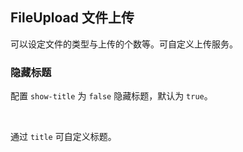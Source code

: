 <div class="demo-header">
<p class="overviewicon">
  <span class="wapi-form-fileupload"/>
</p>

## FileUpload 文件上传

<nova-uxlink widget-name="Fileupload"></nova-uxlink>

可以设定文件的类型与上传的个数等。可自定义上传服务。

</div>

### 隐藏标题

配置 `show-title` 为 `false` 隐藏标题，默认为 `true`。
<nova-demo-view link="file-upload/show-title.vue"></nova-demo-view>

<br />

通过 `title` 可自定义标题。
<nova-demo-view link="file-upload/title.vue"></nova-demo-view>

<br />
